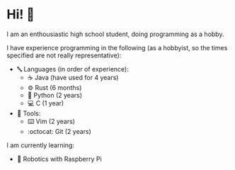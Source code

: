 # Hi! 👋

I am an enthousiastic high school student, doing programming as a hobby.

I have experience programming in the following (as a hobbyist, so the times specified are not really representative):

- 🔤 Languages (in order of experience):
  - ☕ Java (have used for 4 years)
  - ⚙️ Rust (6 months)
  - 🐍 Python (2 years)
  - 💻 C (1 year)
- 🧰 Tools:
  - ⌨️ Vim (2 years)
  - :octocat: Git (2 years)

I am currently learning:
- 🍓 Robotics with Raspberry Pi

<!---
HeikoRibberink/HeikoRibberink is a ✨ special ✨ repository because its `README.md` (this file) appears on your GitHub profile.
You can click the Preview link to take a look at your changes.
--->
